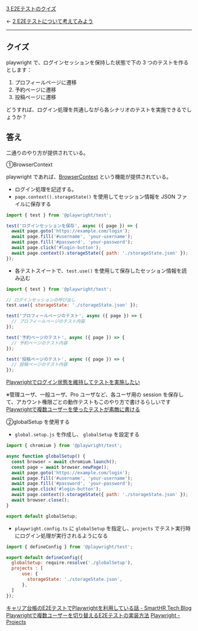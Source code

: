 [3 E2Eテストのクイズ](3%20E2Eテストのクイズ.md)

← [2 E2Eテストについて考えてみよう](2%20E2Eテストについて考えてみよう.md) 

---

## クイズ

playwright で、ログインセッションを保持した状態で下の 3 つのテストを作るとします：

1. プロフィールページに遷移
2. 予約ページに遷移
3. 投稿ページに遷移

どうすれば、ログイン処理を共通しながら各シナリオのテストを実施できるでしょうか？

## 答え

二通りのやり方が提供されている。

①BrowserContext

playwright であれば、[BrowserContext](https://playwright.dev/docs/api/class-browsercontext) という機能が提供されている。

- ログイン処理を記述する。
- `page.context().storageState()` を使用してセッション情報を JSON ファイルに保存する

```js
import { test } from '@playwright/test';

test('ログインセッションを保存', async ({ page }) => {
  await page.goto('https://example.com/login');
  await page.fill('#username', 'your-username');
  await page.fill('#password', 'your-password');
  await page.click('#login-button');
  await page.context().storageState({ path: './storageState.json' });
});

```

- 各テストスイートで、`test.use()` を使用して保存したセッション情報を読み込む

```js
import { test } from '@playwright/test';

// ログインセッションの呼び出し
test.use({ storageState: './storageState.json' });

test('プロフィールページのテスト', async ({ page }) => {
  // プロフィールページのテスト内容
});

test('予約ページのテスト', async ({ page }) => {
  // 予約ページのテスト内容
});

test('投稿ページのテスト', async ({ page }) => {
  // 投稿ページのテスト内容
});

```

[Playwrightでログイン状態を維持してテストを実施したい](https://zenn.dev/ht0323/articles/5767571f21a6d1)

※管理ユーザ、一般ユーザ、Pro ユーザなど、各ユーザ用の session を保存して、アカウント権限ごとの動作テストもこのやり方で書けるらしいです
[Playwrightで複数ユーザーを使ったテストが素敵に書ける](https://zenn.dev/kenfdev/articles/a5ed4e89830a33)

②globalSetup を使用する

-  `global.setup.js` を作成し、 `globalSetup` を設定する

```js
import { chromium } from '@playwright/test';

async function globalSetup() {
  const browser = await chromium.launch();
  const page = await browser.newPage();
  await page.goto('https://example.com/login');
  await page.fill('#username', 'your-username');
  await page.fill('#password', 'your-password');
  await page.click('#login-button');
  await page.context().storageState({ path: './storageState.json' });
  await browser.close();
}

export default globalSetup;
```

- `playwright.config.ts` に `globalSetup` を指定し、`projects` でテスト実行時にログイン処理が実行されるようになる

```js
import { defineConfig } from '@playwright/test';

export default defineConfig({
  globalSetup: require.resolve('./globalSetup'),
  projects : [
	  use: {
	    storageState: './storageState.json',
	  },
  ]
});

```

[キャリア台帳のE2EテストでPlaywrightを利用している話 - SmartHR Tech Blog](https://tech.smarthr.jp/entry/2024/06/18/140311)
[Playwrightで複数ユーザーを切り替えるE2Eテストの実装方法](https://zenn.dev/sert/articles/56dd881273686d)
[Playwright - Projects](https://playwright.dev/docs/test-projects)